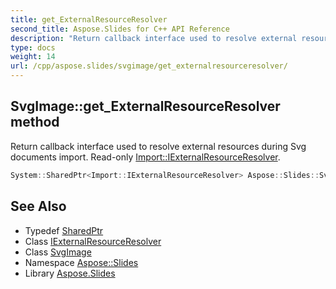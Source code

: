 ```yaml
---
title: get_ExternalResourceResolver
second_title: Aspose.Slides for C++ API Reference
description: "Return callback interface used to resolve external resources during Svg documents import. Read-only Import::IExternalResourceResolver."
type: docs
weight: 14
url: /cpp/aspose.slides/svgimage/get_externalresourceresolver/
---
```

## SvgImage::get_ExternalResourceResolver method


Return callback interface used to resolve external resources during Svg documents import. Read-only [Import::IExternalResourceResolver](../../../aspose.slides.import/iexternalresourceresolver/).

```cpp
System::SharedPtr<Import::IExternalResourceResolver> Aspose::Slides::SvgImage::get_ExternalResourceResolver() override
```

## See Also

* Typedef [SharedPtr](../../../system/sharedptr/)
* Class [IExternalResourceResolver](../../../aspose.slides.import/iexternalresourceresolver/)
* Class [SvgImage](../)
* Namespace [Aspose::Slides](../../)
* Library [Aspose.Slides](../../../)
